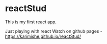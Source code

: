 # reactStud
This is my first react app.

Just playing with react
Watch on github pages - https://karimishe.github.io/reactStud/
